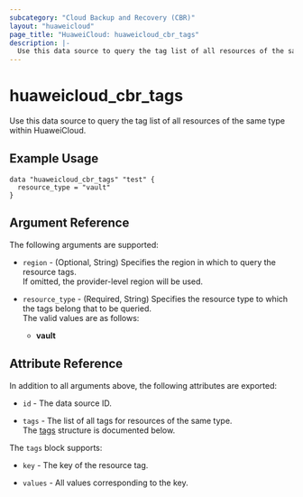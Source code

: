```yaml
---
subcategory: "Cloud Backup and Recovery (CBR)"
layout: "huaweicloud"
page_title: "HuaweiCloud: huaweicloud_cbr_tags"
description: |-
  Use this data source to query the tag list of all resources of the same type within HuaweiCloud.
---
```


# huaweicloud_cbr_tags

Use this data source to query the tag list of all resources of the same type within HuaweiCloud.

## Example Usage

```hcl
data "huaweicloud_cbr_tags" "test" {
  resource_type = "vault"
}
```

## Argument Reference

The following arguments are supported:

* `region` - (Optional, String) Specifies the region in which to query the resource tags.  
  If omitted, the provider-level region will be used.

* `resource_type` - (Required, String) Specifies the resource type to which the tags belong that to be queried.  
  The valid values are as follows:
  + **vault**

## Attribute Reference

In addition to all arguments above, the following attributes are exported:

* `id` - The data source ID.

* `tags` - The list of all tags for resources of the same type.  
  The [tags](#cbr_project_tags) structure is documented below.

<a name="cbr_project_tags"></a>
The `tags` block supports:

* `key` - The key of the resource tag.

* `values` - All values corresponding to the key.
